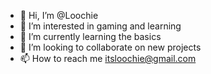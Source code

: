 - 👋 Hi, I’m @Loochie
- 👀 I’m interested in gaming and learning
- 🌱 I’m currently learning the basics
- 💞️ I’m looking to collaborate on new projects
- 📫 How to reach me itsloochie@gmail.com

<!---
Loochie/Loochie is a ✨ special ✨ repository because its `README.md` (this file) appears on your GitHub profile.
You can click the Preview link to take a look at your changes.
--->
